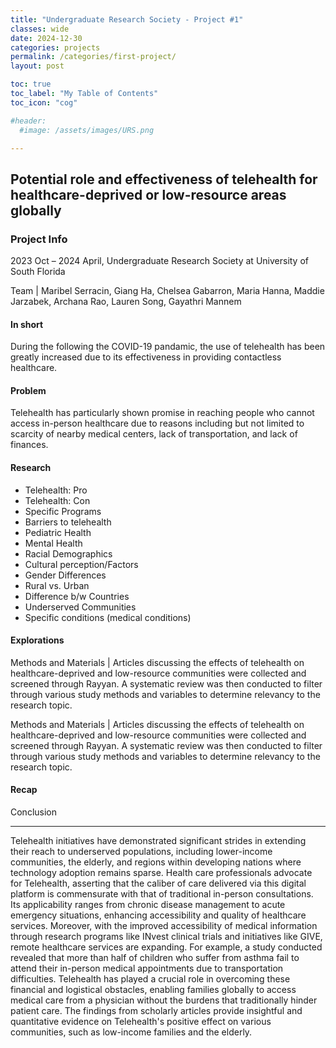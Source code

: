 ```yaml
---
title: "Undergraduate Research Society - Project #1"
classes: wide
date: 2024-12-30
categories: projects
permalink: /categories/first-project/
layout: post

toc: true
toc_label: "My Table of Contents"
toc_icon: "cog"

#header:
  #image: /assets/images/URS.png

---
```


## Potential role and effectiveness of telehealth for healthcare-deprived or low-resource areas globally

### Project Info

2023 Oct – 2024 April, Undergraduate Research Society at University of South Florida 


Team | Maribel Serracin, Giang Ha, Chelsea Gabarron, Maria Hanna, Maddie Jarzabek, Archana Rao, Lauren Song, Gayathri Mannem

#### In short
During the following the COVID-19 pandamic, the use of telehealth has been greatly increased due to its effectiveness in providing contactless healthcare. 


#### Problem
Telehealth has particularly shown promise in reaching people who cannot access in-person healthcare due to reasons including but not limited to scarcity of nearby medical centers, lack of transportation, and lack of finances.

#### Research 
-	Telehealth: Pro 
-	Telehealth: Con
-	Specific Programs
-	Barriers to telehealth
-	Pediatric Health
-	Mental Health
-	Racial Demographics
-	Cultural perception/Factors
-	Gender Differences
-	Rural vs. Urban
-	Difference b/w Countries
-	Underserved Communities
-	Specific conditions (medical conditions)

#### Explorations

Methods and Materials | Articles discussing the effects of telehealth on healthcare-deprived and low-resource communities were collected and screened through Rayyan. A systematic review was then conducted to filter through various study methods and variables to determine relevancy to the research topic.


Methods and Materials | Articles discussing the effects of telehealth on
healthcare-deprived and low-resource communities
were collected and screened through Rayyan. A
systematic review was then conducted to filter
through various study methods and variables to
determine relevancy to the research topic.


#### Recap

Conclusion

----------

Telehealth initiatives have demonstrated significant strides
in extending their reach to underserved populations,
including lower-income communities, the elderly, and
regions within developing nations where technology
adoption remains sparse. Health care professionals
advocate for Telehealth, asserting that the caliber of care
delivered via this digital platform is commensurate with
that of traditional in-person consultations. Its applicability
ranges from chronic disease management to acute
emergency situations, enhancing accessibility and quality
of healthcare services. Moreover, with the improved
accessibility of medical information through research
programs like INvest clinical trials and initiatives like GIVE,
remote healthcare services are expanding. For example, a
study conducted revealed that more than half of children
who suffer from asthma fail to attend their in-person
medical appointments due to transportation difficulties.
Telehealth has played a crucial role in overcoming these
financial and logistical obstacles, enabling families globally
to access medical care from a physician without the
burdens that traditionally hinder patient care. The findings
from scholarly articles provide insightful and quantitative
evidence on Telehealth's positive effect on various
communities, such as low-income families and the elderly.